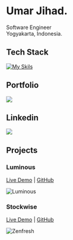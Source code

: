# Umar Jihad.

Software Engineer 
<br>
Yogyakarta, Indonesia.

## Tech Stack

[![My Skils](https://skillicons.dev/icons?i=html,css,tailwind,javascript,typescript,react,nodejs,expressjs,mongodb,prisma,go,mysql,postgresql)](https://skillicons.dev)

## Portfolio

<a href="https://umarjihad.netlify.app/">
  <img src="https://shields.io/badge/PORTFOLIO-149383?logo=github"/>
</a>

## Linkedin

<a href="https://www.linkedin.com/in/umar-jihad-ab83a6259/">
  <img src="https://img.shields.io/badge/LINKEDIN-0A66C2?logo=linkedin"/>
</a>

## Projects

### Luminous
[Live Demo](https://luminous-2110.netlify.app/) | [GitHub](https://github.com/jihadable/luminous)

<img src="https://umarjihad.netlify.app/pic/luminous.png" alt="Luminous">

### Stockwise
[Live Demo](https://stockwise-2110.netlify.app/) | [GitHub](https://github.com/jihadable/stockwise)

<img src="https://umarjihad.netlify.app/pic/stockwise.png" alt="Zenfresh">
